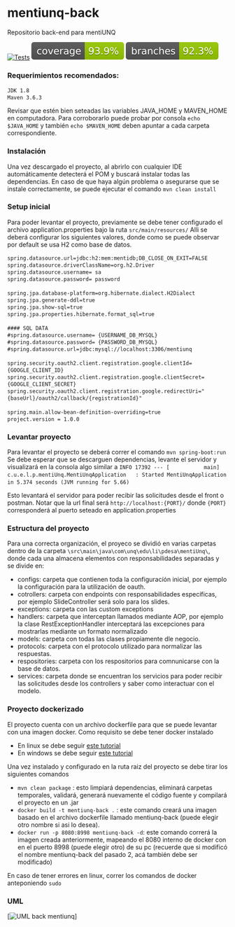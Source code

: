 # mentiunq-back
Repositorio back-end para mentiUNQ

[![Tests](https://github.com/PaisMariano/mentiunq-back/actions/workflows/build.yml/badge.svg)](https://github.com/PaisMariano/mentiunq-back/actions/workflows/build.yml)
![coverage](.github/badges/jacoco.svg)
![branches coverage](.github/badges/branches.svg)
### Requerimientos recomendados:

    JDK 1.8
    Maven 3.6.3

Revisar que estén bien seteadas las variables JAVA_HOME y MAVEN_HOME en computadora. Para corroborarlo puede probar por consola
```echo $JAVA_HOME``` y también  ```echo $MAVEN_HOME``` deben apuntar a cada carpeta correspondiente.

### Instalación
Una vez descargado el proyecto, al abrirlo con cualquier IDE automáticamente detecterá el POM y buscará instalar todas las dependencias. En caso de que haya algún problema o asegurarse que se instale correctamente, se puede ejecutar el comando
```mvn clean install```

### Setup inicial
Para poder levantar el proyecto, previamente se debe tener configurado el archivo application.properties bajo la ruta ```src/main/resources/```
Alli se deberá configurar los siguientes valores, donde como se puede observar por default se usa H2 como base de datos.

```server.port = {PORT}
spring.datasource.url=jdbc:h2:mem:mentidb;DB_CLOSE_ON_EXIT=FALSE
spring.datasource.driverClassName=org.h2.Driver
spring.datasource.username= sa
spring.datasource.password= password

spring.jpa.database-platform=org.hibernate.dialect.H2Dialect
spring.jpa.generate-ddl=true
spring.jpa.show-sql=true
spring.jpa.properties.hibernate.format_sql=true

#### SQL DATA
#spring.datasource.username= {USERNAME_DB_MYSQL}
#spring.datasource.password= {PASSWORD_DB_MYSQL}
#spring.datasource.url=jdbc:mysql://localhost:3306/mentiunq

spring.security.oauth2.client.registration.google.clientId={GOOGLE_CLIENT_ID}
spring.security.oauth2.client.registration.google.clientSecret={GOOGLE_CLIENT_SECRET}
spring.security.oauth2.client.registration.google.redirectUri="{baseUrl}/oauth2/callback/{registrationId}"

spring.main.allow-bean-definition-overriding=true
project.version = 1.0.0
```

### Levantar proyecto

Para levantar el proyecto se deberá correr el comando
```mvn spring-boot:run```
Se debe esperar que se descarguen dependencias, levante el servidor y visualizará en la consola algo similar a 
```INFO 17392 --- [           main] c.u.e.l.p.mentiUnq.MentiUnqApplication   : Started MentiUnqApplication in 5.374 seconds (JVM running for 5.66)```


Esto levantará el servidor para poder recibir las solicitudes desde el front o postman. Notar que la url final será ```http://localhost:{PORT}/``` donde ```{PORT}``` corresponderá al puerto seteado en application.properties

### Estructura del proyecto

Para una correcta organización, el proyeco se dividió en varias carpetas dentro de la carpeta ```\src\main\java\com\unq\edu\li\pdesa\mentiUnq\```, donde cada una almacena elementos con responsabilidades separadas y se divide en:
- configs: carpeta que contienen toda la configuracíón inicial, por ejemplo la configuración para la utilización de oauth.
- cotrollers: carpeta con endpoints con responsabilidades específicas, por ejemplo SlideController será solo para los slides.
- exceptions: carpeta con las custom exceptions
- handlers: carpeta que interceptan llamados mediante AOP, por ejemplo la clase RestExceptionHandler interceptará las excepciones para mostrarlas mediante un formato normalizado
- models: carpeta con todas las clases propiamente dle negocio.
- protocols: carpeta con el protocolo utilizado para normalizar las respuestas.
- respositories: carpeta con los respositorios para comnunicarse con la base de datos.
- services: carpeta donde se encuentran los servicios para poder recibir las solicitudes desde los controllers y saber como interactuar con el modelo.

### Proyecto dockerizado

El proyecto cuenta con un archivo dockerfile para que se puede levantar con una imagen docker. Como requisito se debe tener docker instalado
 - En linux se debe seguir [este tutorial](https://docs.docker.com/engine/install/ubuntu/)
 - En windows se debe seguir [este tutorial](https://docs.docker.com/desktop/install/windows-install/)
 
Una vez instalado y configurado en la ruta raiz del proyecto se debe tirar los siguientes comandos

- ```mvn clean package``` : esto limpiará dependencias, eliminará carpetas temporales, validará, generará nuevamente el código fuente y compilará el proyecto en un .jar
- ```docker build -t mentiunq-back .``` : este comando creará una imagen basado en el archivo dockerfile llamado mentiunq-back (puede elegir otro nombre si asi lo desea).
- ```docker run -p 8080:8998 mentiunq-back -d```: este comando correrá la imagen creada anteriormente, mapeando el 8080 interno de docker con en el puerto 8998 (puede elegir otro) de su pc (recuerde que si modificó el nombre mentiunq-back del pasado 2, acá también debe ser modificado)

En caso de tener errores en linux, correr los comandos de docker anteponiendo ```sudo```

### UML
[![UML back mentiunq](https://i.imgur.com/l1QTkYF.png)]